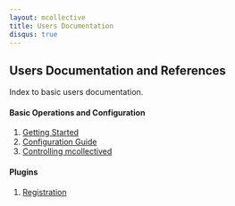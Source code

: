 ```yaml
---
layout: mcollective
title: Users Documentation
disqus: true
---
```


Users Documentation and References
----------------------------------

Index to basic users documentation.

<h4 class="noline">Basic Operations and Configuration</h4>

 1. [Getting Started](basic/gettingstarted.html)
 1. [Configuration Guide](basic/configuration.html)
 1. [Controlling mcollectived](basic/daemon.html)


<h4 class="noline">Plugins </h4>

 1. [Registration](plugins/registration.html)
